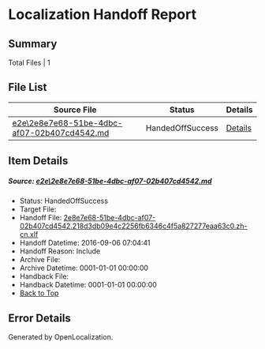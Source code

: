 # <a name='report-top'></a> Localization Handoff Report

## Summary
 Total Files | 1

## File List
 Source File | Status | Details 
 ----------- | ------ | ------- 
 [e2e\2e8e7e68-51be-4dbc-af07-02b407cd4542.md](https://github.com/OpenLocalizationTestOrg/ol-test0/blob/5c99da7f9be14ae45be5bd43392d996632c6fa1b/e2e/2e8e7e68-51be-4dbc-af07-02b407cd4542.md) | HandedOffSuccess | [Details](#e428e1ef7a46f36567321f2ab4fae07386eeced61)

## Item Details
##### <a name='e428e1ef7a46f36567321f2ab4fae07386eeced61'></a> Source: [e2e\2e8e7e68-51be-4dbc-af07-02b407cd4542.md](https://github.com/OpenLocalizationTestOrg/ol-test0/blob/5c99da7f9be14ae45be5bd43392d996632c6fa1b/e2e/2e8e7e68-51be-4dbc-af07-02b407cd4542.md)
* Status: HandedOffSuccess
* Target File: 
* Handoff File: [2e8e7e68-51be-4dbc-af07-02b407cd4542.218d3db09e4c2256fb6346c4f5a827277eaa63c0.zh-cn.xlf](https://github.com/OpenLocalizationTestOrg/ol-test0-handoff/blob/bdf1bc41488130b06f956ad951e01f7f5d76d1bf/ol-handoff/OpenLocalizationTestOrg/ol-test0-zhcn/ci/ht/2e8e7e68-51be-4dbc-af07-02b407cd4542.218d3db09e4c2256fb6346c4f5a827277eaa63c0.zh-cn.xlf)
* Handoff Datetime: 2016-09-06 07:04:41
* Handoff Reason: Include
* Archive File: 
* Archive Datetime: 0001-01-01 00:00:00
* Handback File: 
* Handback Datetime: 0001-01-01 00:00:00
* [Back to Top](#report-top)


## Error Details

Generated by OpenLocalization.
